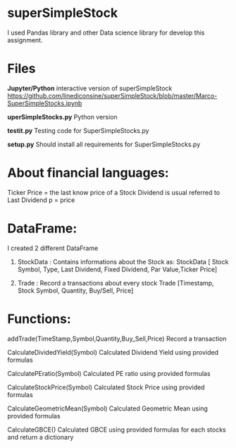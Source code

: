 # superSimpleStock

I used Pandas library and other Data science library for develop this assignment.

# Files

__Jupyter/Python__
interactive version of superSimpleStock
https://github.com/linediconsine/superSimpleStock/blob/master/Marco-SuperSimpleStocks.ipynb

__uperSimpleStocks.py__
Python version

__testit.py__
Testing code for SuperSimpleStocks.py

__setup.py__ 
Should install all requirements for SuperSimpleStocks.py

# About financial languages:
Ticker Price = the last know price of a Stock
Dividend is usual referred to Last Dividend
p = price

# DataFrame:

I created 2 different DataFrame

1) StockData : Contains informations about the Stock as:
StockData [ Stock Symbol, Type, Last Dividend, Fixed Dividend, Par Value,Ticker Price]

2) Trade : Record a transactions about every stock
Trade  [Timestamp, Stock Symbol, Quantity, Buy/Sell, Price]

# Functions:

addTrade(TimeStamp,Symbol,Quantity,Buy_Sell,Price)
Record a transaction

CalculateDividedYield(Symbol)
Calculated Dividend Yield using provided formulas

CalculatePEratio(Symbol)
Calculated PE ratio using provided formulas

CalculateStockPrice(Symbol)
Calculated Stock Price using provided formulas

CalculateGeometricMean(Symbol)
Calculated Geometric Mean using provided formulas

CalculateGBCE()
Calculated GBCE using provided formulas for each stocks and return a dictionary

